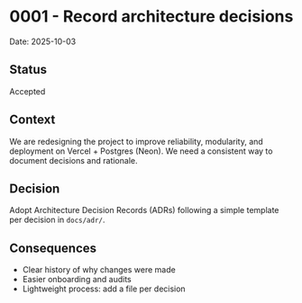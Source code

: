 # 0001 - Record architecture decisions

Date: 2025-10-03

## Status
Accepted

## Context
We are redesigning the project to improve reliability, modularity, and deployment on Vercel + Postgres (Neon). We need a consistent way to document decisions and rationale.

## Decision
Adopt Architecture Decision Records (ADRs) following a simple template per decision in `docs/adr/`.

## Consequences
- Clear history of why changes were made
- Easier onboarding and audits
- Lightweight process: add a file per decision
